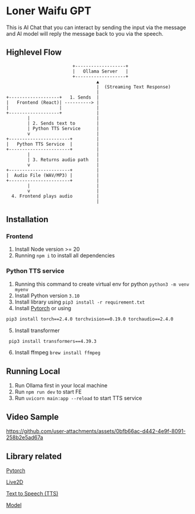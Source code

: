 # Loner Waifu GPT

This is AI Chat that you can interact by sending the input via the message
and AI model will reply the message back to you via the speech.

 ## Highlevel Flow
```
                         +-------------------+
                         |   Ollama Server   |
                         +-------------------+
                                  ▲
                                  |  (Streaming Text Response)
                                  |
+-------------------+   1. Sends  |
|   Frontend (React)| ----------> |
|                   |             |
+-------------------+             |
        |                         |
        | 2. Sends text to        |
        | Python TTS Service      |
        v                         |
+-----------------------+         |
|   Python TTS Service  |         |
+-----------------------+         |
        |                         |
        | 3. Returns audio path   |
        v                         |
+-----------------------+         |
|  Audio File (WAV/MP3) |         |
+-----------------------+         |
        |                         |
        v                         |
  4. Frontend plays audio         |
                                  |
```

## Installation
### Frontend 
1. Install Node version >= 20
2. Running `npm i` to install all dependencies

### Python TTS service
1. Running this command to create virtual env for python `python3 -m venv myenv`
2. Install Python version `3.10`
3. Install library using `pip3 install -r requirement.txt`
4. Install [Pytorch](https://pytorch.org/get-started/locally/) or using 
```sh
pip3 install torch==2.4.0 torchvision==0.19.0 torchaudio==2.4.0 
```
5. Install transformer
```sh
 pip3 install transformers==4.39.3
```
6. Install ffmpeg `brew install ffmpeg`

## Running Local
1. Run Ollama first in your local machine
2. Run `npm run dev` to start FE
3. Run `uvicorn main:app --reload` to start TTS service

## Video Sample
https://github.com/user-attachments/assets/0bfb66ac-d442-4e9f-8091-258b2e5ad67a

## Library related
[Pytorch](https://pytorch.org/get-started/locally/)

[Live2D](https://github.com/RaSan147/pixi-live2d-display)

[Text to Speech (TTS)](https://github.com/coqui-ai/TTS)

[Model](https://sekai.best/)
